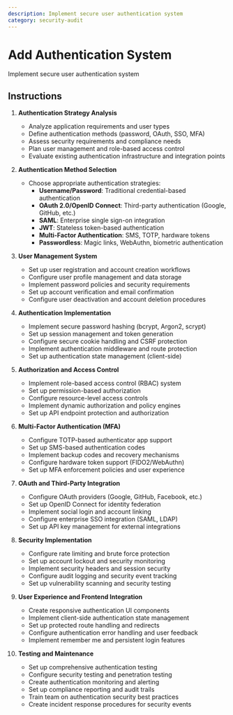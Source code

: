 ```yaml
---
description: Implement secure user authentication system
category: security-audit
---
```


# Add Authentication System

Implement secure user authentication system

## Instructions

1. **Authentication Strategy Analysis**
   - Analyze application requirements and user types
   - Define authentication methods (password, OAuth, SSO, MFA)
   - Assess security requirements and compliance needs
   - Plan user management and role-based access control
   - Evaluate existing authentication infrastructure and integration points

2. **Authentication Method Selection**
   - Choose appropriate authentication strategies:
     - **Username/Password**: Traditional credential-based authentication
     - **OAuth 2.0/OpenID Connect**: Third-party authentication (Google, GitHub, etc.)
     - **SAML**: Enterprise single sign-on integration
     - **JWT**: Stateless token-based authentication
     - **Multi-Factor Authentication**: SMS, TOTP, hardware tokens
     - **Passwordless**: Magic links, WebAuthn, biometric authentication

3. **User Management System**
   - Set up user registration and account creation workflows
   - Configure user profile management and data storage
   - Implement password policies and security requirements
   - Set up account verification and email confirmation
   - Configure user deactivation and account deletion procedures

4. **Authentication Implementation**
   - Implement secure password hashing (bcrypt, Argon2, scrypt)
   - Set up session management and token generation
   - Configure secure cookie handling and CSRF protection
   - Implement authentication middleware and route protection
   - Set up authentication state management (client-side)

5. **Authorization and Access Control**
   - Implement role-based access control (RBAC) system
   - Set up permission-based authorization
   - Configure resource-level access controls
   - Implement dynamic authorization and policy engines
   - Set up API endpoint protection and authorization

6. **Multi-Factor Authentication (MFA)**
   - Configure TOTP-based authenticator app support
   - Set up SMS-based authentication codes
   - Implement backup codes and recovery mechanisms
   - Configure hardware token support (FIDO2/WebAuthn)
   - Set up MFA enforcement policies and user experience

7. **OAuth and Third-Party Integration**
   - Configure OAuth providers (Google, GitHub, Facebook, etc.)
   - Set up OpenID Connect for identity federation
   - Implement social login and account linking
   - Configure enterprise SSO integration (SAML, LDAP)
   - Set up API key management for external integrations

8. **Security Implementation**
   - Configure rate limiting and brute force protection
   - Set up account lockout and security monitoring
   - Implement security headers and session security
   - Configure audit logging and security event tracking
   - Set up vulnerability scanning and security testing

9. **User Experience and Frontend Integration**
   - Create responsive authentication UI components
   - Implement client-side authentication state management
   - Set up protected route handling and redirects
   - Configure authentication error handling and user feedback
   - Implement remember me and persistent login features

10. **Testing and Maintenance**
    - Set up comprehensive authentication testing
    - Configure security testing and penetration testing
    - Create authentication monitoring and alerting
    - Set up compliance reporting and audit trails
    - Train team on authentication security best practices
    - Create incident response procedures for security events